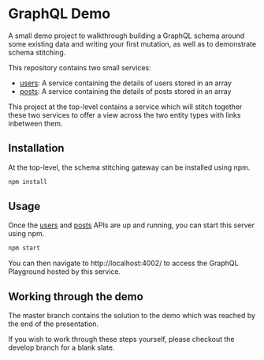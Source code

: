 # GraphQL Demo

A small demo project to walkthrough building a GraphQL schema around some existing data and writing your first mutation, as well as to demonstrate schema stitching.

This repository contains two small services:

- [users](users/): A service containing the details of users stored in an array
- [posts](posts/): A service containing the details of posts stored in an array

This project at the top-level contains a service which will stitch together these two services to offer a view across the two entity types with links inbetween them.

## Installation

At the top-level, the schema stitching gateway can be installed using npm.

```bash
npm install
```

## Usage

Once the [users](users/) and [posts](posts/) APIs are up and running, you can start this server using npm.

```bash
npm start
```

You can then navigate to http://localhost:4002/ to access the GraphQL Playground hosted by this service.

## Working through the demo

The master branch contains the solution to the demo which was reached by the end of the presentation.

If you wish to work through these steps yourself, please checkout the develop branch for a blank slate.
